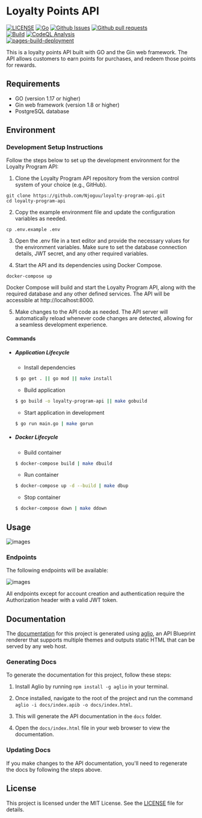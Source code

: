 # Loyalty Points API
[![LICENSE](https://img.shields.io/github/license/Njoguu/loyalty-program-api?color=blue)](https://github.com/Njoguu/loyalty-points-system-api/blob/main/LICENSE) 
[![Go](https://img.shields.io/github/go-mod/go-version/Njoguu/loyalty-program-api)](https://github.com/Njoguu/loyalty-program-api)
[![Github Issues](https://img.shields.io/github/issues-raw/Njoguu/loyalty-program-api)](https://github.com/Njoguu/loyalty-program-api/issues) 
[![Github pull requests](https://img.shields.io/github/issues-pr-raw/Njoguu/loyalty-program-api?color=yellow)](https://github.com/Njoguu/loyalty-program-api/pulls)
<br>
[![Build](https://github.com/Njoguu/loyalty-program-api/actions/workflows/build.yml/badge.svg?branch=main)](https://github.com/Njoguu/loyalty-program-api/actions/workflows/build.yml)
[![CodeQL Analysis](https://github.com/Njoguu/loyalty-program-api/actions/workflows/codeql_analysis.yml/badge.svg?branch=main)](https://github.com/Njoguu/loyalty-program-api/actions/workflows/codeql_analysis.yml) <br>
[![pages-build-deployment](https://github.com/Njoguu/loyalty-program-api/actions/workflows/pages/pages-build-deployment/badge.svg?branch=main)](https://github.com/Njoguu/loyalty-program-api/actions/workflows/pages/pages-build-deployment)
<br>

This is a loyalty points API built with GO and the Gin web framework. The API allows customers to earn points for purchases, and redeem those points for rewards.

## Requirements
- GO (version 1.17 or higher)
- Gin web framework (version 1.8 or higher)
- PostgreSQL database 

## Environment
### Development Setup Instructions
Follow the steps below to set up the development environment for the Loyalty Program API:

1. Clone the Loyalty Program API repository from the version control system of your choice (e.g., GitHub).

```shell
git clone https://github.com/Njoguu/loyalty-program-api.git
cd loyalty-program-api
```

2. Copy the example environment file and update the configuration variables as needed.

```shell
cp .env.example .env
```

3. Open the .env file in a text editor and provide the necessary values for the environment variables. Make sure to set the database connection details, JWT secret, and any other required variables.

4. Start the API and its dependencies using Docker Compose.

```shell
docker-compose up
```
Docker Compose will build and start the Loyalty Program API, along with the required database and any other defined services. The API will be accessible at http://localhost:8000.

5. Make changes to the API code as needed. The API server will automatically reload whenever code changes are detected, allowing for a seamless development experience.

#### Commands

- ##### Application Lifecycle

  - Install dependencies

  ```sh
  $ go get . || go mod || make install
  ```

  - Build application

  ```sh
  $ go build -o loyalty-program-api || make gobuild
  ```

  - Start application in development

  ```sh
  $ go run main.go | make gorun
  ```

* ##### Docker Lifecycle

  - Build container

  ```sh
  $ docker-compose build | make dbuild
  ```
  
  - Run container

  ```sh
  $ docker-compose up -d --build | make dbup
  ```

  - Stop container

  ```sh
  $ docker-compose down | make ddown
  ```

## Usage

![images](https://user-images.githubusercontent.com/60213982/224079894-df3edad3-cea7-45c4-9c3b-5017926a54b2.png)

### Endpoints
The following endpoints will be available:

![images](https://user-images.githubusercontent.com/60213982/224079894-df3edad3-cea7-45c4-9c3b-5017926a54b2.png)

All endpoints except for account creation and authentication require the Authorization header with a valid JWT token.

## Documentation

The [documentation](https://njoguu.github.io/loyalty-program-api/) for this project is generated using [aglio](https://github.com/danielgtaylor/aglio), an API Blueprint renderer that supports multiple themes and outputs static HTML that can be served by any web host.

### Generating Docs

To generate the documentation for this project, follow these steps:

1. Install Aglio by running `npm install -g aglio` in your terminal.

2. Once installed, navigate to the root of the project and run the command `aglio -i docs/index.apib -o docs/index.html`.

3. This will generate the API documentation in the `docs` folder.

4. Open the `docs/index.html` file in your web browser to view the documentation.

### Updating Docs

If you make changes to the API documentation, you'll need to regenerate the docs by following the steps above.

## License
This project is licensed under the MIT License. See the [LICENSE](https://github.com/Njoguu/loyalty-points-system-api/blob/main/LICENSE) file for details.
